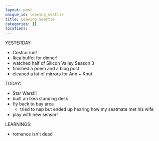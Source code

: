 ```yaml
---
layout: post
unique_id: leaving_seattle
title: Leaving Seattle
categories: []
locations: 
---
```


YESTERDAY:
* Costco run!
* Ikea buffet for dinner!
* watched half of Silicon Valley Season 3
* finished a poem and a blog post
* cleaned a lot of mirrors for Ann + Knut

TODAY:
* Star Wars!!!
* built an Ikea standing desk
* fly back to bay area
  * tried to nap but ended up hearing how my seatmate met his wife
* play with new sensor!

LEARNINGS:
* romance isn't dead
